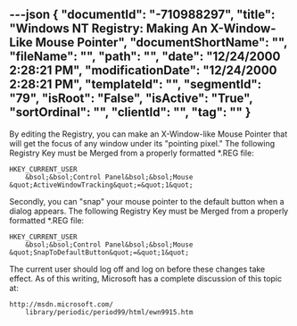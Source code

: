 ---json
{
  "documentId": "-710988297",
  "title": "Windows NT Registry: Making An X-Window-Like Mouse Pointer",
  "documentShortName": "",
  "fileName": "",
  "path": "",
  "date": "12/24/2000 2:28:21 PM",
  "modificationDate": "12/24/2000 2:28:21 PM",
  "templateId": "",
  "segmentId": "79",
  "isRoot": "False",
  "isActive": "True",
  "sortOrdinal": "",
  "clientId": "",
  "tag": ""
}
---

By editing the Registry, you can make an X-Window-like Mouse Pointer that will get the focus of any window under its &quot;pointing pixel.&quot; The following Registry Key must be Merged from a properly formatted *.REG file:

    HKEY_CURRENT_USER
        &bsol;&bsol;Control Panel&bsol;&bsol;Mouse            &quot;ActiveWindowTracking&quot;=&quot;1&quot;

Secondly, you can &quot;snap&quot; your mouse pointer to the default button when a dialog appears. The following Registry Key must be Merged from a properly formatted *.REG file:

    HKEY_CURRENT_USER
        &bsol;&bsol;Control Panel&bsol;&bsol;Mouse            &quot;SnapToDefaultButton&quot;=&quot;1&quot;

The current user should log off and log on before these changes take effect. As of this writing, Microsoft has a complete discussion of this topic at:

    http://msdn.microsoft.com/
        library/periodic/period99/html/ewn9915.htm
